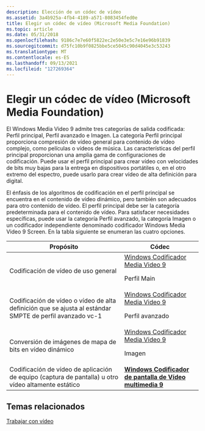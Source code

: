 ```yaml
---
description: Elección de un códec de vídeo
ms.assetid: 3a4b925a-4fb4-4189-a571-8083454fed0e
title: Elegir un códec de vídeo (Microsoft Media Foundation)
ms.topic: article
ms.date: 05/31/2018
ms.openlocfilehash: 9186c7e7e60f5822ec2e50e3e5c7e16e96b91839
ms.sourcegitcommit: d75fc10b9f0825bbe5ce5045c90d4045e3c53243
ms.translationtype: MT
ms.contentlocale: es-ES
ms.lasthandoff: 09/13/2021
ms.locfileid: "127269364"
---
```

# <a name="choosing-a-video-codec-microsoft-media-foundation"></a>Elegir un códec de vídeo (Microsoft Media Foundation)

El Windows Media Video 9 admite tres categorías de salida codificada: Perfil principal, Perfil avanzado e Imagen. La categoría Perfil principal proporciona compresión de vídeo general para contenido de vídeo complejo, como películas o vídeos de música. Las características del perfil principal proporcionan una amplia gama de configuraciones de codificación. Puede usar el perfil principal para crear vídeo con velocidades de bits muy bajas para la entrega en dispositivos portátiles o, en el otro extremo del espectro, puede usarlo para crear vídeo de alta definición para digital.

El énfasis de los algoritmos de codificación en el perfil principal se encuentra en el contenido de vídeo dinámico, pero también son adecuados para otro contenido de vídeo. El perfil principal debe ser la categoría predeterminada para el contenido de vídeo. Para satisfacer necesidades específicas, puede usar la categoría Perfil avanzado, la categoría Imagen o un codificador independiente denominado codificador Windows Media Video 9 Screen. En la tabla siguiente se enumeran las cuatro opciones.



<table>
<thead>
<tr class="header">
<th>Propósito</th>
<th>Códec</th>
</tr>
</thead>
<tbody>
<tr class="odd">
<td>Codificación de vídeo de uso general</td>
<td><a href="windowsmediavideo9encoder.md">Windows Codificador Media Video 9</a><dl> Perfil Main<br />
</dl></td>
</tr>
<tr class="even">
<td>Codificación de vídeo o vídeo de alta definición que se ajusta al estándar SMPTE de perfil avanzado vc-1</td>
<td><a href="windowsmediavideo9encoder.md">Windows Codificador Media Video 9</a><dl> Perfil avanzado<br />
</dl></td>
</tr>
<tr class="odd">
<td>Conversión de imágenes de mapa de bits en vídeo dinámico</td>
<td><a href="windowsmediavideo9encoder.md">Windows Codificador Media Video 9</a><dl> Imagen<br />
</dl></td>
</tr>
<tr class="even">
<td>Codificación de vídeo de aplicación de equipo (captura de pantalla) u otro vídeo altamente estático</td>
<td><a href="windowsmediavideo9screenencoder.md"><strong>Windows Codificador de pantalla de Vídeo multimedia 9</strong></a></td>
</tr>
</tbody>
</table>



 

## <a name="related-topics"></a>Temas relacionados

<dl> <dt>

[Trabajar con vídeo](workingwithvideo.md)
</dt> </dl>

 

 




